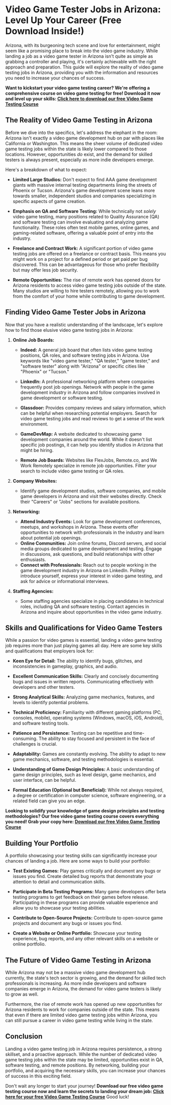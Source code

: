 # Video Game Tester Jobs in Arizona: Level Up Your Career (Free Download Inside!)

Arizona, with its burgeoning tech scene and love for entertainment, might seem like a promising place to break into the video game industry. While landing a job as a video game tester in Arizona isn't quite as simple as grabbing a controller and playing, it's certainly achievable with the right approach and preparation. This guide will explore the reality of video game testing jobs in Arizona, providing you with the information and resources you need to increase your chances of success.

**Want to kickstart your video game testing career? We're offering a comprehensive course on video game testing for free! Download it now and level up your skills: [Click here to download our free Video Game Testing Course](https://udemywork.com/video-game-tester-jobs-az)**

## The Reality of Video Game Testing in Arizona

Before we dive into the specifics, let's address the elephant in the room: Arizona isn't exactly a video game development hub on par with places like California or Washington. This means the sheer volume of dedicated video game testing jobs within the state is likely lower compared to those locations. However, opportunities *do* exist, and the demand for skilled testers is always present, especially as more indie developers emerge.

Here's a breakdown of what to expect:

*   **Limited Large Studios:** Don't expect to find AAA game development giants with massive internal testing departments lining the streets of Phoenix or Tucson. Arizona's game development scene leans more towards smaller, independent studios and companies specializing in specific aspects of game creation.

*   **Emphasis on QA and Software Testing:** While technically not *solely* video game testing, many positions related to Quality Assurance (QA) and software testing can involve evaluating and analyzing game functionality. These roles often test mobile games, online games, and gaming-related software, offering a valuable point of entry into the industry.

*   **Freelance and Contract Work:** A significant portion of video game testing jobs are offered on a freelance or contract basis. This means you might work on a project for a defined period or get paid per bug discovered. This can be advantageous for those who prefer flexibility but may offer less job security.

*   **Remote Opportunities:** The rise of remote work has opened doors for Arizona residents to access video game testing jobs outside of the state. Many studios are willing to hire testers remotely, allowing you to work from the comfort of your home while contributing to game development.

## Finding Video Game Tester Jobs in Arizona

Now that you have a realistic understanding of the landscape, let's explore how to find those elusive video game testing jobs in Arizona:

1.  **Online Job Boards:**

    *   **Indeed:** A general job board that often lists video game testing positions, QA roles, and software testing jobs in Arizona. Use keywords like "video game tester," "QA tester," "game tester," and "software tester" along with "Arizona" or specific cities like "Phoenix" or "Tucson."

    *   **LinkedIn:** A professional networking platform where companies frequently post job openings. Network with people in the game development industry in Arizona and follow companies involved in game development or software testing.

    *   **Glassdoor:** Provides company reviews and salary information, which can be helpful when researching potential employers. Search for video game testing jobs and read reviews to get a sense of the work environment.

    *   **GameDevMap:** A website dedicated to showcasing game development companies around the world. While it doesn't list specific job postings, it can help you identify studios in Arizona that might be hiring.

    *   **Remote Job Boards:** Websites like FlexJobs, Remote.co, and We Work Remotely specialize in remote job opportunities. Filter your search to include video game testing or QA roles.

2.  **Company Websites:**

    *   Identify game development studios, software companies, and mobile game developers in Arizona and visit their websites directly. Check their "Careers" or "Jobs" sections for available positions.

3.  **Networking:**

    *   **Attend Industry Events:** Look for game development conferences, meetups, and workshops in Arizona. These events offer opportunities to network with professionals in the industry and learn about potential job openings.
    *   **Online Communities:** Join online forums, Discord servers, and social media groups dedicated to game development and testing. Engage in discussions, ask questions, and build relationships with other enthusiasts.
    *   **Connect with Professionals:** Reach out to people working in the game development industry in Arizona on LinkedIn. Politely introduce yourself, express your interest in video game testing, and ask for advice or informational interviews.

4.  **Staffing Agencies:**

    *   Some staffing agencies specialize in placing candidates in technical roles, including QA and software testing. Contact agencies in Arizona and inquire about opportunities in the video game industry.

## Skills and Qualifications for Video Game Testers

While a passion for video games is essential, landing a video game testing job requires more than just playing games all day. Here are some key skills and qualifications that employers look for:

*   **Keen Eye for Detail:** The ability to identify bugs, glitches, and inconsistencies in gameplay, graphics, and audio.

*   **Excellent Communication Skills:** Clearly and concisely documenting bugs and issues in written reports. Communicating effectively with developers and other testers.

*   **Strong Analytical Skills:** Analyzing game mechanics, features, and levels to identify potential problems.

*   **Technical Proficiency:** Familiarity with different gaming platforms (PC, consoles, mobile), operating systems (Windows, macOS, iOS, Android), and software testing tools.

*   **Patience and Persistence:** Testing can be repetitive and time-consuming. The ability to stay focused and persistent in the face of challenges is crucial.

*   **Adaptability:** Games are constantly evolving. The ability to adapt to new game mechanics, software, and testing methodologies is essential.

*   **Understanding of Game Design Principles:** A basic understanding of game design principles, such as level design, game mechanics, and user interface, can be helpful.

*   **Formal Education (Optional but Beneficial):** While not always required, a degree or certification in computer science, software engineering, or a related field can give you an edge.

**Looking to solidify your knowledge of game design principles and testing methodologies? Our free video game testing course covers everything you need! Grab your copy here: [Download our free Video Game Testing Course](https://udemywork.com/video-game-tester-jobs-az)**

## Building Your Portfolio

A portfolio showcasing your testing skills can significantly increase your chances of landing a job. Here are some ways to build your portfolio:

*   **Test Existing Games:** Play games critically and document any bugs or issues you find. Create detailed bug reports that demonstrate your attention to detail and communication skills.

*   **Participate in Beta Testing Programs:** Many game developers offer beta testing programs to get feedback on their games before release. Participating in these programs can provide valuable experience and allow you to showcase your testing abilities.

*   **Contribute to Open-Source Projects:** Contribute to open-source game projects and document any bugs or issues you find.

*   **Create a Website or Online Portfolio:** Showcase your testing experience, bug reports, and any other relevant skills on a website or online portfolio.

##  The Future of Video Game Testing in Arizona

While Arizona may not be a massive video game development hub currently, the state's tech sector is growing, and the demand for skilled tech professionals is increasing. As more indie developers and software companies emerge in Arizona, the demand for video game testers is likely to grow as well.

Furthermore, the rise of remote work has opened up new opportunities for Arizona residents to work for companies outside of the state. This means that even if there are limited video game testing jobs within Arizona, you can still pursue a career in video game testing while living in the state.

## Conclusion

Landing a video game testing job in Arizona requires persistence, a strong skillset, and a proactive approach. While the number of dedicated video game testing jobs within the state may be limited, opportunities exist in QA, software testing, and remote positions. By networking, building your portfolio, and acquiring the necessary skills, you can increase your chances of success in this exciting field.

Don't wait any longer to start your journey! **Download our free video game testing course now and learn the secrets to landing your dream job: [Click here for your free Video Game Testing Course](https://udemywork.com/video-game-tester-jobs-az)** Good luck!
